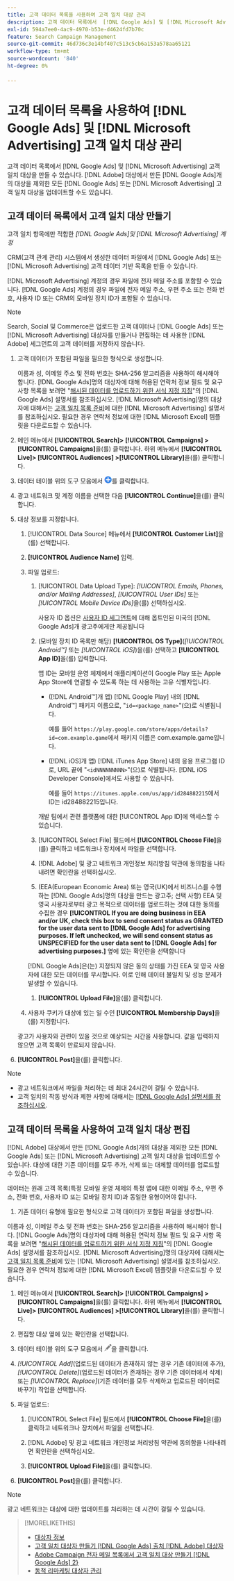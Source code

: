 ```yaml
---
title: 고객 데이터 목록을 사용하여 고객 일치 대상 관리
description: 고객 데이터 목록에서  [!DNL Google Ads] 및 [!DNL Microsoft Advertising] 고객 일치 대상을 만들고 편집하는 방법을 알아봅니다.
exl-id: 594a7ee0-4ac9-4970-b53e-d4624fd7b70c
feature: Search Campaign Management
source-git-commit: 46d736c3e14bf407c513c5cb6a153a578aa65121
workflow-type: tm+mt
source-wordcount: '840'
ht-degree: 0%

---
```


# 고객 데이터 목록을 사용하여 [!DNL Google Ads] 및 [!DNL Microsoft Advertising] 고객 일치 대상 관리

고객 데이터 목록에서 [!DNL Google Ads] 및 [!DNL Microsoft Advertising] 고객 일치 대상을 만들 수 있습니다. [!DNL Adobe] 대상에서 만든 [!DNL Google Ads]개의 대상을 제외한 모든 [!DNL Google Ads] 또는 [!DNL Microsoft Advertising] 고객 일치 대상을 업데이트할 수도 있습니다.

## 고객 데이터 목록에서 고객 일치 대상 만들기

고객 일치 항목에만 적합한 *[!DNL Google Ads]및 [!DNL Microsoft Advertising] 계정*

CRM(고객 관계 관리) 시스템에서 생성한 데이터 파일에서 [!DNL Google Ads] 또는 [!DNL Microsoft Advertising] 고객 데이터 기반 목록을 만들 수 있습니다.

[!DNL Microsoft Advertising] 계정의 경우 파일에 전자 메일 주소를 포함할 수 있습니다. [!DNL Google Ads] 계정의 경우 파일에 전자 메일 주소, 우편 주소 또는 전화 번호, 사용자 ID 또는 CRM의 모바일 장치 ID가 포함될 수 있습니다.

>[!NOTE]
>
>Search, Social 및 Commerce은 업로드한 고객 데이터나 [!DNL Google Ads] 또는 [!DNL Microsoft Advertising] 대상자를 만들거나 편집하는 데 사용한 [!DNL Adobe] 세그먼트의 고객 데이터를 저장하지 않습니다.

1. 고객 데이터가 포함된 파일을 필요한 형식으로 생성합니다.

   이름과 성, 이메일 주소 및 전화 번호는 SHA-256 알고리즘을 사용하여 해시해야 합니다. <!-- Our UI says all, but GGL docs say don't hash user IDs and device IDs. --> [!DNL Google Ads]명의 대상자에 대해 허용된 연락처 정보 필드 및 요구 사항 목록을 보려면 &quot;[해시된 데이터를 업로드하기 위한 서식 지정 지침](https://support.google.com/google-ads/answer/7476159)&quot;의 [!DNL Google Ads] 설명서를 참조하십시오. [!DNL Microsoft Advertising]명의 대상자에 대해서는 [고객 일치 목록 준비](https://help.ads.microsoft.com/#apex/ads/en/56921)에 대한 [!DNL Microsoft Advertising] 설명서를 참조하십시오. 필요한 경우 연락처 정보에 대한 [!DNL Microsoft Excel] 템플릿을 다운로드할 수 있습니다.

1. 메인 메뉴에서 **[!UICONTROL Search]> [!UICONTROL Campaigns] >[!UICONTROL Campaigns]**&#x200B;을(를) 클릭합니다. 하위 메뉴에서 **[!UICONTROL Live]> [!UICONTROL Audiences] >[!UICONTROL Library]**&#x200B;을(를) 클릭합니다.

1. 데이터 테이블 위의 도구 모음에서 ![만들기](/help/search-social-commerce/assets/add.png "만들기")를 클릭합니다.

1. 광고 네트워크 및 계정 이름을 선택한 다음 **[!UICONTROL Continue]**&#x200B;을(를) 클릭합니다.

1. 대상 정보를 지정합니다.

   1. [!UICONTROL Data Source] 메뉴에서 **[!UICONTROL Customer List]**&#x200B;을(를) 선택합니다.

   1. **[!UICONTROL Audience Name]** 입력.

   1. 파일 업로드:

      1. [!UICONTROL Data Upload Type]: *[!UICONTROL Emails, Phones, and/or Mailing Addresses]*, *[!UICONTROL User IDs]* 또는 *[!UICONTROL Mobile Device IDs]*&#x200B;을(를) 선택하십시오.

         사용자 ID 옵션은 [사용자 ID 세그먼트](https://support.google.com/google-ads/answer/9199250)에 대해 옵트인된 미국의 [!DNL Google Ads]개 광고주에게만 제공됩니다

      1. (모바일 장치 ID 목록만 해당) **[!UICONTROL OS Type]**(*[!UICONTROL Android™]* 또는 *[!UICONTROL iOS]*)을(를) 선택하고 **[!UICONTROL App ID]**&#x200B;을(를) 입력합니다.

         앱 ID는 모바일 운영 체제에서 애플리케이션이 Google Play 또는 Apple App Store에 연결할 수 있도록 하는 데 사용하는 고유 식별자입니다.

         * ([!DNL Android™]개 앱) [!DNL Google Play] 내의 [!DNL Android™] 패키지 이름으로, &quot;`id=<package_name>`&quot;(으)로 식별됩니다.

           예를 들어 `https://play.google.com/store/apps/details?id=com.example.game`에서 패키지 이름은 com.example.game입니다.

         * ([!DNL iOS]개 앱) [!DNL iTunes App Store] 내의 응용 프로그램 ID로, URL 끝에 &quot;`<idNNNNNNNNN>`&quot;(으)로 식별됩니다. [!DNL iOS Developer Console]에서도 사용할 수 있습니다.

           예를 들어 `https://itunes.apple.com/us/app/id284882215`에서 ID는 id284882215입니다.

         개발 팀에서 관련 플랫폼에 대한 [!UICONTROL App ID]에 액세스할 수 있습니다.

      1. [!UICONTROL Select File] 필드에서 **[!UICONTROL Choose File]**&#x200B;을(를) 클릭하고 네트워크나 장치에서 파일을 선택합니다.

      1. [!DNL Adobe] 및 광고 네트워크 개인정보 처리방침 약관에 동의함을 나타내려면 확인란을 선택하십시오.

      1. (EEA(European Economic Area) 또는 영국(UK)에서 비즈니스를 수행하는 [!DNL Google Ads]명의 대상을 만드는 광고주; 선택 사항) EEA 및 영국 사용자로부터 광고 목적으로 데이터를 업로드하는 것에 대한 동의를 수집한 경우 **[!UICONTROL If you are doing business in EEA and/or UK, check this box to send consent status as GRANTED for the user data sent to [!DNL Google Ads] for advertising purposes. If left unchecked, we will send consent status as UNSPECIFIED for the user data sent to [!DNL Google Ads] for advertising purposes.]** 옆에 있는 확인란을 선택합니다

      [!DNL Google Ads]은(는) 지정되지 않은 동의 상태를 가진 EEA 및 영국 사용자에 대한 모든 데이터를 무시합니다. 이로 인해 데이터 불일치 및 성능 문제가 발생할 수 있습니다.

      1. **[!UICONTROL Upload File]**&#x200B;을(를) 클릭합니다.

   1. 사용자 쿠키가 대상에 있는 일 수인 **[!UICONTROL Membership Days]**&#x200B;을(를) 지정합니다.

   광고가 사용자와 관련이 있을 것으로 예상되는 시간을 사용합니다. 값을 입력하지 않으면 고객 목록이 만료되지 않습니다.

1. **[!UICONTROL Post]**&#x200B;을(를) 클릭합니다.

>[!NOTE]
>
>* 광고 네트워크에서 파일을 처리하는 데 최대 24시간이 걸릴 수 있습니다.
>* 고객 일치의 작동 방식과 제한 사항에 대해서는 [[!DNL Google Ads] 설명서를 참조하십시오](https://support.google.com/displayvideo/answer/9539301).

## 고객 데이터 목록을 사용하여 고객 일치 대상 편집

[!DNL Adobe] 대상에서 만든 [!DNL Google Ads]개의 대상을 제외한 모든 [!DNL Google Ads] 또는 [!DNL Microsoft Advertising] 고객 일치 대상을 업데이트할 수 있습니다. 대상에 대한 기존 데이터를 모두 추가, 삭제 또는 대체할 데이터를 업로드할 수 있습니다.

데이터는 원래 고객 목록(특정 모바일 운영 체제의 특정 앱에 대한 이메일 주소, 우편 주소, 전화 번호, 사용자 ID 또는 모바일 장치 ID)과 동일한 유형이어야 합니다.

1. 기존 데이터 유형에 필요한 형식으로 고객 데이터가 포함된 파일을 생성합니다.

이름과 성, 이메일 주소 및 전화 번호는 SHA-256 알고리즘을 사용하여 해시해야 합니다. <!-- Our UI says all, but GGL docs say don't hash user IDs and device IDs. --> [!DNL Google Ads]명의 대상자에 대해 허용된 연락처 정보 필드 및 요구 사항 목록을 보려면 &quot;[해시된 데이터를 업로드하기 위한 서식 지정 지침](https://support.google.com/google-ads/answer/7476159)&quot;의 [!DNL Google Ads] 설명서를 참조하십시오. [!DNL Microsoft Advertising]명의 대상자에 대해서는 [고객 일치 목록 준비](https://help.ads.microsoft.com/#apex/ads/en/56921)에 있는 [!DNL Microsoft Advertising] 설명서를 참조하십시오. 필요한 경우 연락처 정보에 대한 [!DNL Microsoft Excel] 템플릿을 다운로드할 수 있습니다.

1. 메인 메뉴에서 **[!UICONTROL Search]> [!UICONTROL Campaigns] >[!UICONTROL Campaigns]**&#x200B;을(를) 클릭합니다. 하위 메뉴에서 **[!UICONTROL Live]> [!UICONTROL Audiences] >[!UICONTROL Library]**&#x200B;을(를) 클릭합니다.

1. 편집할 대상 옆에 있는 확인란을 선택합니다.

1. 데이터 테이블 위의 도구 모음에서 ![편집](/help/search-social-commerce/assets/edit.png)을 클릭합니다.

1. *[!UICONTROL Add]*(업로드된 데이터가 존재하지 않는 경우 기존 데이터에 추가), *[!UICONTROL Delete]*(업로드된 데이터가 존재하는 경우 기존 데이터에서 삭제) 또는 *[!UICONTROL Replace]*(기존 데이터를 모두 삭제하고 업로드된 데이터로 바꾸기) 작업을 선택합니다.

1. 파일 업로드:

   1. [!UICONTROL Select File] 필드에서 **[!UICONTROL Choose File]**&#x200B;을(를) 클릭하고 네트워크나 장치에서 파일을 선택합니다.

   1. [!DNL Adobe] 및 광고 네트워크 개인정보 처리방침 약관에 동의함을 나타내려면 확인란을 선택하십시오.

   1. **[!UICONTROL Upload File]**&#x200B;을(를) 클릭합니다.

1. **[!UICONTROL Post]**&#x200B;을(를) 클릭합니다.

>[!NOTE]
>
>광고 네트워크는 대상에 대한 업데이트를 처리하는 데 시간이 걸릴 수 있습니다.

>[!MORELIKETHIS]
>
>* [대상자 정보](audience-about.md)
>* [고객 일치 대상자 만들기 [!DNL Google Ads] 출처 [!DNL Adobe] 대상자](google-audience-from-adobe-audience.md)
>* [Adobe Campaign 전자 메일 목록에서 고객 일치 대상 만들기 [!DNL Google Ads] 2&rbrace;](google-audience-from-campaign-email-list.md)
>* [동적 리마케팅 대상자 관리](audience-dynamic-remarketing-manage.md)
